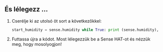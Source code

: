 ## És lélegezz ...

1. Cserélje ki az utolsó öt sort a következőkkel:
    
    ```python
    start_humidity = sense.humidity while True: print (sense.humidity), ha sense.humidity > start_humidity + 10: sense.set_pixels (boldog) elif sense.humidity > start_humidity + 5: sense.set_pixels (normál) egyéb: sense.set_pixels (szomorú) alvás (1)
    ```

2. Futtassa újra a kódot. Most lélegezzük be a Sense HAT-ot és nézzük meg, hogy mosolyogjon!